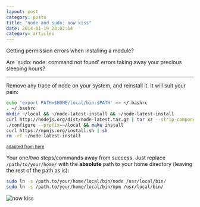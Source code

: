 ```yaml
---
layout: post
category: posts
title: "node and sudo: now kiss"
date: 2014-01-19 23:02:14
category: articles
---
```



Getting permission errors when installing a module?

Are 'sudo: node: command not found' errors taking away your precious sleeping hours?

______________

Remove any trace of node on your system, and reinstall it. It will suit your pain:

```bash
echo 'export PATH=$HOME/local/bin:$PATH' >> ~/.bashrc
. ~/.bashrc
mkdir ~/local && ~/node-latest-install && ~/node-latest-install
curl http://nodejs.org/dist/node-latest.tar.gz | tar xz --strip-components=1
./configure --prefix=~/local && make install
curl https://npmjs.org/install.sh | sh
rm -rf ~/node-latest-install
```

<small><a href="https://gist.github.com/isaacs/579814#file-node-and-npm-in-30-seconds-sh">adapted from here</a></small>

Your one/two steps/commands away from success. Just replace `/path/to/your/home/` with the **absolute** path to your home directory (leaving the rest of the path as is):

```bash
sudo ln -s /path.to/your/home/local/bin/node /usr/local/bin/
sudo ln -s /path.to/your/home/local/bin/npm /usr/local/bin/
```

<img src="http://weknowmemes.com/wp-content/uploads/2012/01/fap-now-kiss.png" alt="now kiss">
